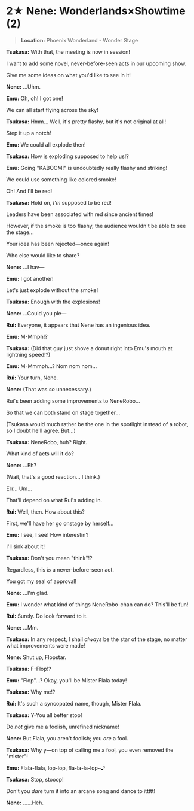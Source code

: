 # 2★ Nene: Wonderlands×Showtime (2)

> **Location:** Phoenix Wonderland - Wonder Stage

**Tsukasa:** With that, the meeting is now in session!

I want to add some novel, never-before-seen acts in our upcoming show.

Give me some ideas on what you'd like to see in it!

**Nene:** ...Uhm.

**Emu:** Oh, oh! I got one!

We can all start flying across the sky!

**Tsukasa:** Hmm... Well, it's pretty flashy, but it's not original at all!

Step it up a notch!

**Emu:** We could all explode then!

**Tsukasa:** How is exploding supposed to help us!?

**Emu:** Going "KABOOM!" is undoubtedly really flashy and striking!

We could use something like colored smoke!

Oh! And I'll be red!

**Tsukasa:** Hold on, *I'm* supposed to be red!

Leaders have been associated with red since ancient times!

However, if the smoke is too flashy, the audience wouldn't be able to see the stage...

Your idea has been rejected—once again!

Who else would like to share?

**Nene:** ...I hav—

**Emu:** I got another!

Let's just explode without the smoke!

**Tsukasa:** Enough with the explosions!

**Nene:** ...Could you ple—

**Rui:** Everyone, it appears that Nene has an ingenious idea.

**Emu:** M-Mmph!?

**Tsukasa:** (Did that guy just shove a donut right into Emu's mouth at lightning speed!?)

**Emu:** M-Mmmph...? Nom nom nom...

**Rui:** Your turn, Nene.

**Nene:** (That was *so* unnecessary.)

Rui's been adding some improvements to NeneRobo...

So that we can both stand on stage together...

(Tsukasa would much rather be the one in the spotlight instead of a robot, so I doubt he'll agree. But...)

**Tsukasa:** NeneRobo, huh? Right.

What kind of acts will it do?

**Nene:** ...Eh?

(Wait, that's a good reaction... I think.)

Err... Um...

That'll depend on what Rui's adding in.

**Rui:** Well, then. How about this?

First, we'll have her go onstage by herself...

**Emu:** I see, I see! How interestin'!

I'll sink about it!

**Tsukasa:** Don't you mean "think"!?

Regardless, this *is* a never-before-seen act.

You got my seal of approval!

**Nene:** ...I'm glad.

**Emu:** I wonder what kind of things NeneRobo-chan can do? This'll be fun!

**Rui:** Surely. Do look forward to it.

**Nene:** ...Mm.

**Tsukasa:** In any respect, I shall *always* be the star of the stage, no matter what improvements were made!

**Nene:** Shut up, Flopstar.

**Tsukasa:** F-Flop!?

**Emu:** "Flop"...? Okay, you'll be Mister Flala today!

**Tsukasa:** Why me!?

**Rui:** It's such a syncopated name, though, Mister Flala.

**Tsukasa:** Y-You all better stop!

Do *not* give me a foolish, unrefined nickname!

**Nene:** But Flala, you aren't foolish; you *are* a fool.

**Tsukasa:** Why y—on top of calling me a fool, you even removed the "mister"!

**Emu:** Flala-flala, lop-lop, fla-la-la-lop~♪

**Tsukasa:** Stop, stooop!

Don't you *dare* turn it into an arcane song and dance to ittttt!

**Nene:** ......Heh.

